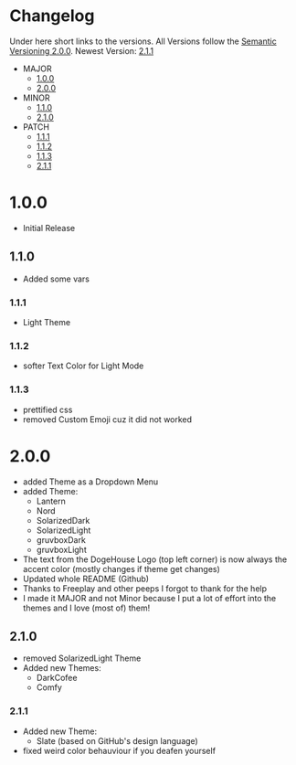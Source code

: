 # Changelog

Under here short links to the versions. All Versions follow the [Semantic Versioning 2.0.0](https://semver.org).
Newest Version: [2.1.1](#211)

* MAJOR
    * [1.0.0](#100)
    * [2.0.0](#200)
* MINOR
    * [1.1.0](#110)
    * [2.1.0](#210)
* PATCH
    * [1.1.1](#111)
    * [1.1.2](#112)
    * [1.1.3](#113)
    * [2.1.1](#211)


# 1.0.0
* Initial Release

## 1.1.0
* Added some vars

### 1.1.1
* Light Theme

### 1.1.2
* softer Text Color for Light Mode

### 1.1.3
* prettified css
* removed Custom Emoji cuz it did not worked

# 2.0.0
* added Theme as a Dropdown Menu
* added Theme:
    * Lantern
    * Nord
    * SolarizedDark
    * SolarizedLight
    * gruvboxDark
    * gruvboxLight
* The text from the DogeHouse Logo (top left corner) is now always the accent color (mostly changes if theme get changes)
* Updated whole README (Github)
* Thanks to Freeplay and other peeps I forgot to thank for the help
* I made it MAJOR and not Minor because I put a lot of effort into the themes and I love (most of) them!

## 2.1.0
* removed SolarizedLight Theme
* Added new Themes:
    * DarkCofee
    * Comfy

### 2.1.1
* Added new Theme:
    * Slate (based on GitHub's design language)
* fixed weird color behauviour if you deafen yourself